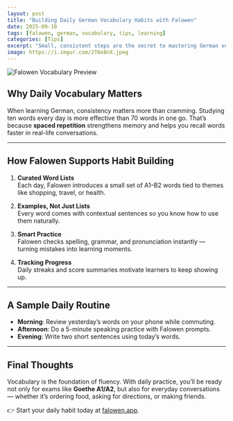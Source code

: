 ```yaml
---
layout: post
title: "Building Daily German Vocabulary Habits with Falowen"
date: 2025-09-10
tags: [falowen, german, vocabulary, tips, learning]
categories: [Tips]
excerpt: "Small, consistent steps are the secret to mastering German vocabulary. Learn how Falowen helps you build habits that last."
image: https://i.imgur.com/2T6e8nX.jpeg
---
```


![Falowen Vocabulary Preview](https://i.imgur.com/2T6e8nX.jpeg)

## Why Daily Vocabulary Matters

When learning German, consistency matters more than cramming. Studying ten words every day is more effective than 70 words in one go. That’s because **spaced repetition** strengthens memory and helps you recall words faster in real-life conversations.

---

## How Falowen Supports Habit Building

1. **Curated Word Lists**  
   Each day, Falowen introduces a small set of A1–B2 words tied to themes like shopping, travel, or health.

2. **Examples, Not Just Lists**  
   Every word comes with contextual sentences so you know how to use them naturally.

3. **Smart Practice**  
   Falowen checks spelling, grammar, and pronunciation instantly — turning mistakes into learning moments.

4. **Tracking Progress**  
   Daily streaks and score summaries motivate learners to keep showing up.

---

## A Sample Daily Routine

- **Morning**: Review yesterday’s words on your phone while commuting.  
- **Afternoon**: Do a 5-minute speaking practice with Falowen prompts.  
- **Evening**: Write two short sentences using today’s words.

---

## Final Thoughts

Vocabulary is the foundation of fluency. With daily practice, you’ll be ready not only for exams like **Goethe A1/A2**, but also for everyday conversations — whether it’s ordering food, asking for directions, or making friends.

👉 Start your daily habit today at [falowen.app](https://falowen.app).
